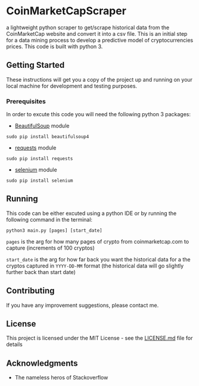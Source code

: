 # CoinMarketCapScraper
a lightweight python scraper to get/scrape historical data from the CoinMarketCap website and convert it into a csv file. This is an initial step for a data mining process to develop a predictive model of cryptocurrencies prices. This code is built with python 3.

## Getting Started
These instructions will get you a copy of the project up and running on your local machine for development and testing purposes. 

### Prerequisites
In order to excute this code you will need the following python 3 packages:
* [BeautifulSoup](https://pypi.org/project/beautifulsoup4/) module
```
sudo pip install beautifulsoup4
```
* [requests](https://docs.python-requests.org/en/master/) module
```
sudo pip install requests
```
* [selenium](https://pypi.org/project/selenium/) module
```
sudo pip install selenium
```

## Running
This code can be either excuted using a python IDE or by running the following command in the terminal:
```
python3 main.py [pages] [start_date]
```
`pages` is the arg for how many pages of crypto from coinmarketcap.com to capture (increments of 100 cryptos)

`start_date` is the arg for how far back you want the historical data for a the cryptos captured in `YYYY-DD-MM` format (the historical data will go slightly further back than start date)


## Contributing
If you have any improvement suggestions, please contact me.

## License
This project is licensed under the MIT License - see the [LICENSE.md](LICENSE.md) file for details

## Acknowledgments
* The nameless heros of Stackoverflow
